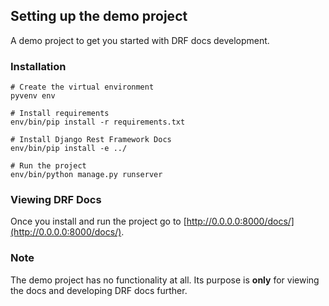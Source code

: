 ## Setting up the demo project
A demo project to get you started with DRF docs development.


### Installation

    # Create the virtual environment
    pyvenv env

    # Install requirements
    env/bin/pip install -r requirements.txt

    # Install Django Rest Framework Docs
    env/bin/pip install -e ../

    # Run the project
    env/bin/python manage.py runserver


### Viewing DRF Docs
Once you install and run the project go to [http://0.0.0.0:8000/docs/](http://0.0.0.0:8000/docs/).


### Note
The demo project has no functionality at all. Its purpose is **only** for viewing the docs and developing DRF docs further.
